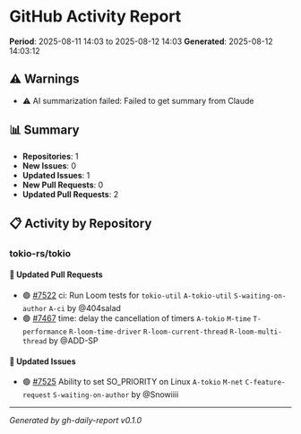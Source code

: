 # GitHub Activity Report

**Period**: 2025-08-11 14:03 to 2025-08-12 14:03
**Generated**: 2025-08-12 14:03:12

## ⚠️ Warnings

- ⚠️ AI summarization failed: Failed to get summary from Claude

## 📊 Summary

- **Repositories**: 1
- **New Issues**: 0
- **Updated Issues**: 1
- **New Pull Requests**: 0
- **Updated Pull Requests**: 2

## 📋 Activity by Repository

### tokio-rs/tokio

#### 🔄 Updated Pull Requests

- 🟢 [#7522](https://github.com/tokio-rs/tokio/pull/7522) ci: Run Loom tests for `tokio-util` `A-tokio-util` `S-waiting-on-author` `A-ci` by @404salad
- 🟢 [#7467](https://github.com/tokio-rs/tokio/pull/7467) time: delay the cancellation of timers `A-tokio` `M-time` `T-performance` `R-loom-time-driver` `R-loom-current-thread` `R-loom-multi-thread` by @ADD-SP

#### 🔄 Updated Issues

- 🟢 [#7525](https://github.com/tokio-rs/tokio/issues/7525) Ability to set SO_PRIORITY on Linux `A-tokio` `M-net` `C-feature-request` `S-waiting-on-author` by @Snowiiii


---

*Generated by gh-daily-report v0.1.0*
